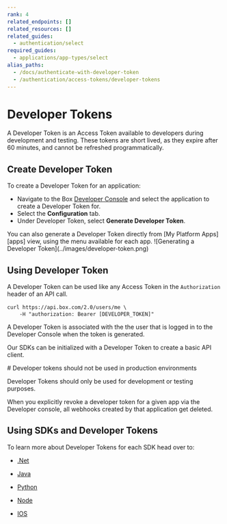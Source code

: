 ```yaml
---
rank: 4
related_endpoints: []
related_resources: []
related_guides:
  - authentication/select
required_guides:
  - applications/app-types/select
alias_paths:
  - /docs/authenticate-with-developer-token
  - /authentication/access-tokens/developer-tokens
---
```


# Developer Tokens

A Developer Token is an Access Token available to developers during development
and testing. These tokens are short lived, as they expire after 60 minutes, and
cannot be refreshed programmatically.

## Create Developer Token

To create a Developer Token for an application:

- Navigate to the Box [Developer Console][devconsole] and select the application to create a Developer Token for.
- Select the **Configuration** tab.
- Under Developer Token, select **Generate Developer Token**.

<Message>
You can also generate a Developer Token directly from [My Platform Apps][apps]
view, using the menu available for each app.
</Message>

<ImageFrame border center shadow>
  ![Generating a Developer Token](../images/developer-token.png)
</ImageFrame>

## Using Developer Token

A Developer Token can be used like any Access Token in the `Authorization`
header of an API call.

```curl
curl https://api.box.com/2.0/users/me \
    -H "authorization: Bearer [DEVELOPER_TOKEN]"
```

<Message warning>
  A Developer Token is associated with the the user that is logged in to the
  Developer Console when the token is generated.
</Message>

Our SDKs can be initialized with a Developer Token to create a basic API client.

<Samples id='x_auth' variant='init_with_dev_token' />

<Message type='danger'>
  # Developer tokens should not be used in production environments

Developer Tokens should only be used for development or testing purposes.
</Message>

<Message warning>
  When you explicitly revoke a developer token for a given app via the
  Developer console, all webhooks created by that application get deleted.
</Message>

[devconsole]: https://app.box.com/developers/console

## Using SDKs and Developer Tokens

To learn more about Developer Tokens for each SDK head over to:

- [.Net][.Net]

- [Java][Java]

- [Python][Python]

- [Node][Node]

- [IOS][IOS]

[.Net]: https://github.com/box/box-windows-sdk-v2/blob/main/docs/authentication.md#developer-token
[Java]: https://github.com/box/box-java-sdk/blob/main/doc/authentication.md#developer-token
[Python]: https://github.com/box/box-python-sdk/blob/main/docs/usage/authentication.md#developer-token
[Node]: https://github.com/box/box-node-sdk/blob/main/docs/authentication.md#developer-token
[IOS]: https://github.com/box/box-ios-sdk/blob/main/docs/usage/authentication.md#developer-token
[apps]: g://applications